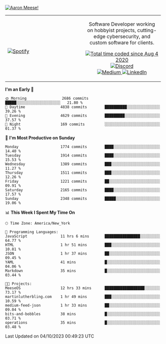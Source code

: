 [![Aaron Meese!](https://user-images.githubusercontent.com/17814535/88975338-a2aabf00-d27f-11ea-963f-8a19608716b4.png)](https://github.com/ajmeese7/readme-ascii "README ASCII")

<!-- Modified from project here: https://github.com/novatorem/novatorem -->
<table width="100%">
  <tr>
  <td width="50%">

&nbsp; <br> [![Spotify](https://ajmeese7.vercel.app/api/spotify)](https://open.spotify.com/user/ajmeese)

  </td>
  <td width="50%">
    <p align="center">
    Software Developer working on hobbyist projects, cutting-edge cybersecurity, and custom software for clients.
    </p>
    <p align="center">
      <a href="https://wakatime.com/@f726891d-3b02-46cd-9b60-e8c59f9e2b14">
        <img src="https://wakatime.com/badge/user/f726891d-3b02-46cd-9b60-e8c59f9e2b14.svg" alt="Total time coded since Aug 4 2020" title="WakaTime" />
      </a>
      <a href="http://link.aaronmeese.com/discord">
        <img src="https://img.shields.io/badge/discord-ajmeese7%234835-369?style=flat-square&logo=discord&logoColor=white&color=purple" alt="Discord" title="Discord">
      </a>
      <br />
      <a href="https://link.aaronmeese.com/medium">
        <img src="https://img.shields.io/badge/medium-ajmeese7-1DB954?style=flat-square&logo=medium&logoColor=white" alt="Medium" title="Medium">
      </a>
      <a href="https://link.aaronmeese.com/linkedin">
        <img src="https://img.shields.io/badge/linkedIn-aaronmeese-1DB954?style=flat-square&logo=linkedin&logoColor=white&color=blue" alt="LinkedIn" title="LinkedIn">
      </a>
    </p>
  </td>

</table>

[//]: <> (The `&nbsp;` is to have Aphelion take up more space)

<!--START_SECTION:waka-->
**I'm an Early 🐤** 

```text
🌞 Morning                2686 commits        █████░░░░░░░░░░░░░░░░░░░░   21.80 % 
🌆 Daytime                4838 commits        ██████████░░░░░░░░░░░░░░░   39.26 % 
🌃 Evening                4629 commits        █████████░░░░░░░░░░░░░░░░   37.57 % 
🌙 Night                  169 commits         ░░░░░░░░░░░░░░░░░░░░░░░░░   01.37 % 
```
📅 **I'm Most Productive on Sunday** 

```text
Monday                   1774 commits        ████░░░░░░░░░░░░░░░░░░░░░   14.40 % 
Tuesday                  1914 commits        ████░░░░░░░░░░░░░░░░░░░░░   15.53 % 
Wednesday                1389 commits        ███░░░░░░░░░░░░░░░░░░░░░░   11.27 % 
Thursday                 1511 commits        ███░░░░░░░░░░░░░░░░░░░░░░   12.26 % 
Friday                   1221 commits        ██░░░░░░░░░░░░░░░░░░░░░░░   09.91 % 
Saturday                 2165 commits        ████░░░░░░░░░░░░░░░░░░░░░   17.57 % 
Sunday                   2348 commits        █████░░░░░░░░░░░░░░░░░░░░   19.06 % 
```


📊 **This Week I Spent My Time On** 

```text
🕑︎ Time Zone: America/New_York

💬 Programming Languages: 
JavaScript               11 hrs 6 mins       ████████████████░░░░░░░░░   64.77 % 
HTML                     1 hr 51 mins        ███░░░░░░░░░░░░░░░░░░░░░░   10.81 % 
JSON                     1 hr 37 mins        ██░░░░░░░░░░░░░░░░░░░░░░░   09.45 % 
YAML                     41 mins             █░░░░░░░░░░░░░░░░░░░░░░░░   04.06 % 
Markdown                 35 mins             █░░░░░░░░░░░░░░░░░░░░░░░░   03.44 % 

🐱‍💻 Projects: 
MeeseOS                  12 hrs 33 mins      ██████████████████░░░░░░░   73.17 % 
martinlutherbling.com    1 hr 49 mins        ███░░░░░░░░░░░░░░░░░░░░░░   10.59 % 
medium-feed-json         1 hr 33 mins        ██░░░░░░░░░░░░░░░░░░░░░░░   09.04 % 
bits-and-bobbles         38 mins             █░░░░░░░░░░░░░░░░░░░░░░░░   03.71 % 
operations               35 mins             █░░░░░░░░░░░░░░░░░░░░░░░░   03.48 % 
```


 Last Updated on 04/10/2023 00:49:23 UTC
<!--END_SECTION:waka-->
